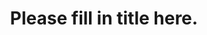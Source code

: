 ---
title: "Please fill in title here."
year: 
month: "Jan"
day: 
date:
href: "The link this document points to"
lang: "en"
news-publication: "Example, 'HESA'"
---